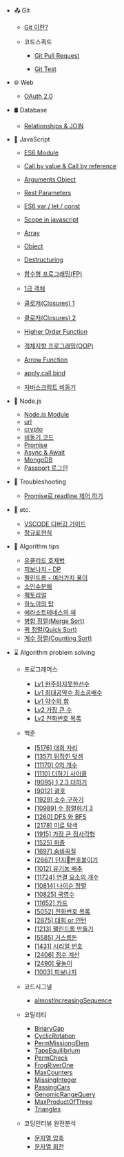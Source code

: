 - :outbox_tray: Git

  - [Git 이란?](./docs/git/2019-04-04-AboutGit.md)
  
  - 코드스쿼드
    - [Git Pull Request](./docs/git/2019-04-04-CodeSquad_GitPR_Guide.md "Git PR")

    - [Git Test](./docs/git/2019-05-24-GitTest.md "Git Test")

- :globe_with_meridians: Web

    - [OAuth 2.0](./docs/web/2019-08-10-WEB-OAuthLogin.md)

- 🛢 Database

    - [Relationships & JOIN](./docs/database/2019-08-09-DB-JOIN.md)

- :lemon: JavaScript

  - [ES6 Module](./docs/javascript/2019-04-05-ES6Module.md)
  - [Call by value & Call by reference](./docs/javascript/2019-04-08-CallByValue&CallByReference.md)
  - [Arguments Object](./docs/javascript/2019-04-08-FunctionArguments.md)
  - [Rest Parameters](./docs/javascript/2019-04-08-RestParameters.md)
  - [ES6 var / let / const](./docs/javascript/2019-04-10-ES6-var-let-const.md)
  - [Scope in javascript](./docs/javascript/2019-04-10-JavascriptScope.md)
  - [Array](./docs/javascript/2019-04-12-Array.md)
  - [Object](./docs/javascript/2019-04-12-Object.md)
  - [Destructuring](./docs/javascript/2019-04-11-Destructuring.md)

  - [함수형 프로그래밍(FP)](./docs/javascript/2019-04-15-FunctionalProgramming.md)
  - [1급 객체](./docs/javascript/2019-04-16-FirstClassObject&Function.md)
  - [클로저(Closures) 1](./docs/javascript/2019-04-17-Closure.md)
  - [클로저(Closures) 2](./docs/javascript/2019-07-01-Udemy_JS_Closures.md)
  - [Higher Order Function](./docs/javascript/2019-04-28-HigherOrderFunction.md)
  - [객체지향 프로그래밍(OOP)](./docs/javascript/2019-04-28-JS_OOP.md)
  - [Arrow Function](./docs/javascript/2019-05-17-ArrowFunction.md)
  - [apply,call,bind](./docs/javascript/2019-05-18-apply_call_bind.md)
  - [자바스크립트 비동기](./docs/javascript/2019-05-25-Asyncronous.md)

- :green_apple: Node.js
  
  - [Node.js Module](./docs/nodejs/2019-04-05-nodejs-NodejsModule.md)
  - [url](./docs/nodejs/2019-05-22-nodejs-url.md)
  - [crypto](./docs/nodejs/2019-05-23-nodejs-crypto.md)
  - [비동기 코드](./docs/nodejs/2019-06-03-nodejs-AsynchronousCode.md)
  - [Promise](./docs/nodejs/2019-06-05-nodejs-Promise.md)
  - [Async & Await](./docs/nodejs/2019-06-07-nodejs-Async-Await.md)
  - [MongoDB](./docs/nodejs/2019-07-08-nodejs-MongoDB.md)
  - [Passport 로그인](./docs/nodejs/2019-08-09-nodejs-passport.md)

- :paw_prints: Troubleshooting

  - [Promise로 readline 제어 하기](./docs/trouble_shooting/2019-06-01-TS-promise_readline.md)

- :thought_balloon: etc.

  - [VSCODE 디버깅 가이드](./docs/etc/2019-04-05-VSCode_Debugging_Guide.md)
  - [정규표현식](./docs/etc/2019-04-27-RexExp.md)

- :eyes: Algorithm tips
  
    - [유클리드 호제법](./docs/algorithm_tips/2019-01-30-AT-Euclidean%20algorithm.md)
    - [피보나치 - DP](./docs/algorithm_tips/2019-03-22-AT-fibonacci-by-DP.md)
    - [펠린드롬 - 여러가지 풀이](./docs/algorithm_tips/2019-05-03-AT-palindrome_summary.md)
    - [소인수분해](./docs/algorithm_tips/2019-05-08-AT-fractional_decomposition.md)
    - [팩토리얼](./docs/algorithm_tips/2019-05-26-AT-factorial.md)
    - [하노이의 탑](./docs/algorithm_tips/2019-06-01-AT-hanoi.md)
    - [에라소트테네스의 체](./docs/algorithm_tips/2019-06-06-AT-seive_of_eratosthenes.md)
    - [병합 정렬(Merge Sort)](./docs/algorithm_tips/2019-08-27-AT-merge_sort.md)
    - [퀵 정렬(Quick Sort)](./docs/algorithm_tips/2019-08-27-AT-quick_sort.md)
    - [계수 정렬(Counting Sort)](./docs/algorithm_tips/2019-08-28-AT-counting_sort.md)
  
- :hourglass: Algorithm problem solving

    - 프로그래머스
        - [Lv1 완주하지못한선수](./docs/algorithm_problem_solving/2019-01-24-AT-list_comparison.md)
        - [Lv1 최대공약수 최소공배수](./docs/algorithm_problem_solving/2019-01-30-AT-gcdlcm.md)
        - [Lv1 약수의 합](./docs/algorithm_problem_solving/2019-02-14-AT-sum_divisor.md)
        - [Lv2 가장 큰 수](./docs/algorithm_problem_solving/2019-05-20-AT-the_biggest_number.md)
        - [Lv2 전화번호 목록](./docs/algorithm_problem_solving/2019-05-31-AT-phone_book.md)
    - 백준
        - [[5176] 대회 자리](./docs/algorithm_problem_solving/2019-05-19-AT-set_seat.md)
        - [[1357] 뒤집힌 덧셈](./docs/algorithm_problem_solving/2019-05-24-AT-sum_reversedNum.md)
        - [[11170] 0의 개수](./docs/algorithm_problem_solving/2019-05-26-AT-count_zero.md)
        - [[1110] 더하기 사이클](./docs/algorithm_problem_solving/2019-05-28-AT-plus_cycle.md)
        - [[9095] 1,2,3 더하기](./docs/algorithm_problem_solving/2019-06-01-AT-plus_one_two_three.md)
        - [[9012] 괄호](./docs/algorithm_problem_solving/2019-06-04-AT-vps.md)
        - [[1929] 소수 구하기](./docs/algorithm_problem_solving/2019-06-06-AT-primeNum_seive.md)
        - [[10989] 수 정렬하기 3](./docs/algorithm_problem_solving/2019-06-14-AT-countingSort.md)
        - [[1260] DFS 와 BFS](./docs/algorithm_problem_solving/2019-06-20-AT-DFS_BFS.md)
        - [[2178] 미로 탐색](./docs/algorithm_problem_solving/2019-06-21-AT-maze.md)
        - [[1915] 가장 큰 정사각형](./docs/algorithm_problem_solving/2019-06-23-AT-theBiggestSquare.md)
        - [[1525] 퍼즐](./docs/algorithm_problem_solving/2019-06-25-AT-puzzle.md)
        - [[1697] 숨바꼭질](./docs/algorithm_problem_solving/2019-06-28-AT-hide-and-seek.md)
        - [[2667] 단지번호붙이기](./docs/algorithm_problem_solving/2019-06-29-AT-apartment.md)
        - [[1012] 유기농 배추](./docs/algorithm_problem_solving/2019-06-30-AT-cabbage-farm.md)
        - [[11724] 연결 요소의 개수](./docs/algorithm_problem_solving/2019-07-01-AT-connected-components.md)
        - [[10814] 나이순 정렬](./docs/algorithm_problem_solving/2019-07-18-AT-sortByAge.md)
        - [[10825] 국영수](./docs/algorithm_problem_solving/2019-07-20-AT-sortByScoreAndName.md)
        - [[11652] 카드](./docs/algorithm_problem_solving/2019-07-21-AT-sortCard.md)
        - [[5052] 전화번호 목록](./docs/algorithm_problem_solving/2019-07-23-AT-sort-phone-number.md)
        - [[2875] 대회 or 인턴](./docs/algorithm_problem_solving/2019-07-24-AT-devide-team.md)
        - [[1213] 팰린드롬 만들기](./docs/algorithm_problem_solving/2019-07-26-AT-make-palindrome.md)
        - [[5585] 거스름돈](./docs/algorithm_problem_solving/2019-07-26-AT-change.md)
        - [[1431] 시리얼 번호](./docs/algorithm_problem_solving/2019-07-31-AT-serialNumber.md)
        - [[2406] 점수 계산](./docs/algorithm_problem_solving/2019-10-02-AT-calculateScore.md)
        - [[2490] 윷놀이](./docs/algorithm_problem_solving/2019-10-02-AT-playYut.md)
        - [[1003] 피보나치](./docs/algorithm_problem_solving/2019-10-05-AT-fibonacci.md)
    
    - 코드시그널
        - [almostIncreasingSequence](./docs/algorithm_problem_solving/2019-08-02-AT-almostIncreasingSequence.md)

    - 코딜리티
        - [BinaryGap](./docs/algorithm_problem_solving/2019-08-02-AT-BinaryGap.md)
        - [CyclicRotation](./docs/algorithm_problem_solving/2019-08-05-AT-CyclicRotation.md)
        - [PermMissiongElem](./docs/algorithm_problem_solving/2019-08-06-AT-PermMissingElem.md)
        - [TapeEquilibrium](./docs/algorithm_problem_solving/2019-08-06-AT-TapeEquilibrium.md)
        - [PermCheck](./docs/algorithm_problem_solving/2019-08-07-AT-PermCheck.md)
        - [FrogRiverOne](./docs/algorithm_problem_solving/2019-08-07-AT-FrogRiverOne.md)
        - [MaxCounters](./docs/algorithm_problem_solving/2019-08-08-AT-MaxCounters.md)
        - [MissingInteger](./docs/algorithm_problem_solving/2019-08-10-AT-MissingInteger.md)
        - [PassingCars](./docs/algorithm_problem_solving/2019-08-11-AT-PassingCars.md)
        - [GenomicRangeQuery](./docs/algorithm_problem_solving/2019-08-13-AT-GenomicRangeQuery.md)
        - [MaxProductOfThree](./docs/algorithm_problem_solving/2019-08-16-AT-MaxProductOfThree.md)
        - [Triangles](./docs/algorithm_problem_solving/2019-08-28-AT-Triangle.md)
        
    - 코딩인터뷰 완전분석
        - [문자열 압축](docs/algorithm_problem_solving/2019-02-05-AT-str_compression.md)
        - [문자열 회전](docs/algorithm_problem_solving/2019-02-04-AT-rotate_string.md)
